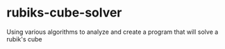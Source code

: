 # rubiks-cube-solver
Using various algorithms to analyze and create a program that will solve a rubik's cube
